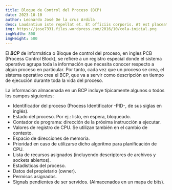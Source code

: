 ```yaml
---
title: Bloque de Control del Proceso (BCP)
date: 2023-10-10
author: Leonardo José De la cruz Ardila
desc: Laudantium iste repellat et. Et officiis corporis. At est placeat voluptas aut. Soluta dolor quae quae tempora. Voluptatibus quibusdam natus. Facilis ea repellendus expedita voluptatum rerum autem.
img: https://jose7331.files.wordpress.com/2016/10/cola-inicial.png
imgWidth: 800
imgHeight: 500
---
```


El ***BCP*** de informática o Bloque de control del proceso, en ingles PCB (Process Control Block), se refiere a un registro especial donde el sistema operativo agrupa toda la información que necesita conocer respecto a algún proceso en particular. Por tanto, cada vez que un proceso se crea, el sistema operativo crea el BCP, que va a servir como descripción en tiempo de ejecución durante toda la vida del proceso.

La información almacenada en un BCP incluye típicamente algunos o todos los campos siguientes:

- Identificador del proceso (Process Identificator -PID-, de sus siglas en inglés).
- Estado del proceso. Por ej.: listo, en espera, bloqueado.
- Contador de programa: dirección de la próxima instrucción a ejecutar.
- Valores de registro de CPU. Se utilizan también en el cambio de contexto.
- Espacio de direcciones de memoria.
- Prioridad en caso de utilizarse dicho algoritmo para planificación de CPU.
- Lista de recursos asignados (incluyendo descriptores de archivos y sockets abiertos).
- Estadísticas del proceso.
- Datos del propietario (owner).
- Permisos asignados.
- Signals pendientes de ser servidos. (Almacenados en un mapa de bits).
